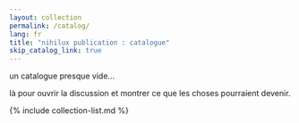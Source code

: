```yaml
---
layout: collection
permalink: /catalog/
lang: fr
title: "nihilux publication : catalogue"
skip_catalog_link: true
---
```


un catalogue presque vide...

là pour ouvrir la discussion et montrer ce que les choses pourraient devenir.

{% include collection-list.md %}
